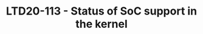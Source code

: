 ---
categories:
- ltd20
description: 'To join this session live please go to:<br><ul><li>YouTube: <a data-saferedirecturl="https://www.google.com/url?q=https://youtu.be/CCm7yC2rBP8&source=gmail&ust=1584709380421000&usg=AFQjCNFU25JEciO-bl3ZdJ9ygW7B-K7HFw"
  href="https://youtu.be/CCm7yC2rBP8" target="_blank">https://youtu.be/CCm7yC2rBP8</a></li><li>Zoom:
  <a data-saferedirecturl="https://www.google.com/url?q=https://zoom.us/j/448744842?pwd%3DUjRGTW9sT1pYUkJydHJ6K3E1d3lFZz09&source=gmail&ust=1584709380421000&usg=AFQjCNHerCbG47cOF-09Mck9wiy_WC35kA"
  href="https://zoom.us/j/448744842?pwd=UjRGTW9sT1pYUkJydHJ6K3E1d3lFZz09" target="_blank">https://zoom.us/j/448744842?pwd=UjRGTW9sT1pYUkJydHJ6K3E1d3lFZz09</a></li></ul><strong>Description:
  </strong><br>As the kernel keeps changing over the years, its time to take a fresh
  look at what SoC support is present in the kernel for ARM and other architectures.<br><br>Interesting
  trends are how arm64 is slowly taking over from arm32, how both have taken over
  from almost all the other architectures over the years, and how new architectures
  are coming along.'
image:
  featured: 'true'
  path: /assets/images/featured-images/san19/LTD20-113.png
session_id: LTD20-113
session_room: Track 2 [Tuesday]
session_slot:
  end_time: '2020-03-24 13:20:00'
  start_time: '2020-03-24 12:30:00'
session_speakers:
- speaker_bio: Arnd Bergmann has been with Linaro since almost the beginning. Hes
    worked on the kernel across many CPU architectures over his career is and currently
    co-maintaining the soc tree that is used for merging platform support into the
    kernel.
  speaker_company: Linaro Ltd
  speaker_image: /assets/images/speakers/san19/arnd-bergmann.jpg
  speaker_location: ''
  speaker_name: Arnd Bergmann
  speaker_position: Kernel Maintainer, SoC support
  speaker_url: ''
  speaker_username: arndbergmann1
session_track: Linux Kernel
tag: session
tags: Linux Kernel
title: LTD20-113 - Status of SoC support in the kernel
---